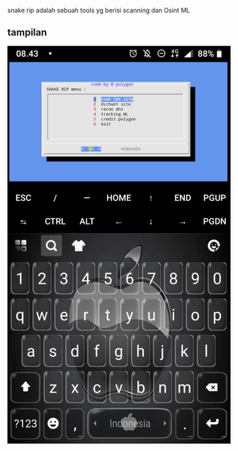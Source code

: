 
snake rip adalah sebuah tools yg berisi scanning dan Osint ML

## tampilan
![polygon](https://github.com/Bayu12345677/Snake/blob/main/Screenshot_20211025-084331.png)
